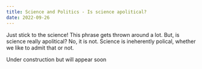 ```yaml
---
title: Science and Politics - Is science apolitical?
date: 2022-09-26
---
```

Just stick to the science! This phrase gets thrown around a lot. But, is science really apolitical? No, it is not. Science is ineherently polical, whether we like to admit that or not. 

<!--more-->

Under construction but will appear soon
